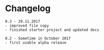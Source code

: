 # Changelog

    0.3 - 29.11.2017
    - improved file copy
    - finished starter project and updated docs    

    0.2 - Sometime in October 2017
    - first usable alpha release
    